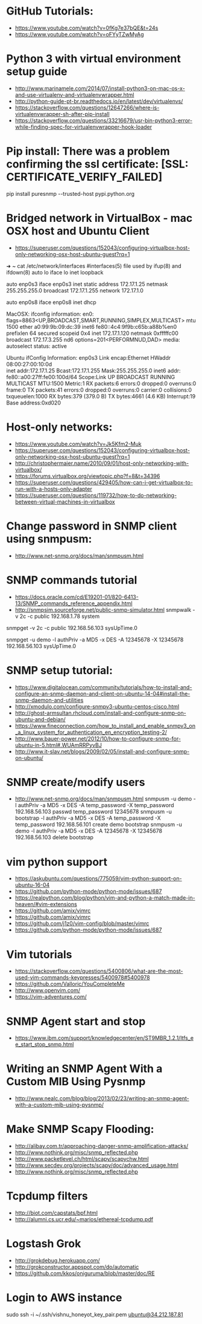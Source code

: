 # GitHub Tutorials:

- https://www.youtube.com/watch?v=0fKg7e37bQE&t=24s
- https://www.youtube.com/watch?v=oFYyTZwMyAg

# Python 3 with virtual environment setup guide
- http://www.marinamele.com/2014/07/install-python3-on-mac-os-x-and-use-virtualenv-and-virtualenvwrapper.html
- http://python-guide-pt-br.readthedocs.io/en/latest/dev/virtualenvs/
- https://stackoverflow.com/questions/12647266/where-is-virtualenvwrapper-sh-after-pip-install
- https://stackoverflow.com/questions/33216679/usr-bin-python3-error-while-finding-spec-for-virtualenvwrapper-hook-loader

# Pip install: There was a problem confirming the ssl certificate: [SSL: CERTIFICATE_VERIFY_FAILED]
pip install puresnmp --trusted-host pypi.python.org

# Bridged network in VirtualBox - mac OSX host and Ubuntu Client
- https://superuser.com/questions/152043/configuring-virtualbox-host-only-networking-osx-host-ubuntu-guest?rq=1

➜  ~ cat /etc/network/interfaces
#interfaces(5) file used by ifup(8) and ifdown(8)
auto lo
iface lo inet loopback

auto enp0s3
iface enp0s3 inet static
	address 172.17.1.25
	netmask 255.255.255.0
	broadcast 172.17.1.255
	network 172.17.1.0

auto enp0s8
iface enp0s8 inet dhcp

MacOSX: ifconfig information:
en0: flags=8863<UP,BROADCAST,SMART,RUNNING,SIMPLEX,MULTICAST> mtu 1500
	ether a0:99:9b:09:dc:39
	inet6 fe80::4c4:9f9b:c65b:a88b%en0 prefixlen 64 secured scopeid 0x4
	inet 172.17.1.120 netmask 0xfffffc00 broadcast 172.17.3.255
	nd6 options=201<PERFORMNUD,DAD>
	media: autoselect
	status: active
  
  Ubuntu ifConfig Information:
  enp0s3    Link encap:Ethernet  HWaddr 08:00:27:00:10:0d  
          inet addr:172.17.1.25  Bcast:172.17.1.255  Mask:255.255.255.0
          inet6 addr: fe80::a00:27ff:fe00:100d/64 Scope:Link
          UP BROADCAST RUNNING MULTICAST  MTU:1500  Metric:1
          RX packets:6 errors:0 dropped:0 overruns:0 frame:0
          TX packets:41 errors:0 dropped:0 overruns:0 carrier:0
          collisions:0 txqueuelen:1000 
          RX bytes:379 (379.0 B)  TX bytes:4661 (4.6 KB)
          Interrupt:19 Base address:0xd020 

# Host-only networks:
- https://www.youtube.com/watch?v=Jk5Kfm2-Muk
- https://superuser.com/questions/152043/configuring-virtualbox-host-only-networking-osx-host-ubuntu-guest?rq=1
- http://christophermaier.name/2010/09/01/host-only-networking-with-virtualbox/
- https://forums.virtualbox.org/viewtopic.php?f=8&t=34396
- https://superuser.com/questions/429405/how-can-i-get-virtualbox-to-run-with-a-hosts-only-adapter
- https://superuser.com/questions/119732/how-to-do-networking-between-virtual-machines-in-virtualbox

# Change password in SNMP client using snmpusm:
- http://www.net-snmp.org/docs/man/snmpusm.html

# SNMP commands tutorial
- https://docs.oracle.com/cd/E19201-01/820-6413-13/SNMP_commands_reference_appendix.html
- http://snmpsim.sourceforge.net/public-snmp-simulator.html
snmpwalk -v 2c -c public 192.168.1.78 system

snmpget -v 2c -c public 192.168.56.103 sysUpTime.0

snmpget -u demo -l authPriv -a MD5 -x DES -A 12345678 -X 12345678 192.168.56.103 sysUpTime.0


# SNMP setup tutorial:
- https://www.digitalocean.com/community/tutorials/how-to-install-and-configure-an-snmp-daemon-and-client-on-ubuntu-14-04#install-the-snmp-daemon-and-utilities
- http://xmodulo.com/configure-snmpv3-ubuntu-centos-cisco.html
- http://ghost-armsultan.rhcloud.com/install-and-configure-snmp-on-ubuntu-and-debian/
- https://www.fineconnection.com/how_to_install_and_enable_snmpv3_on_a_linux_system_for_authentication_en_encryption_testing-2/
- http://www.bauer-power.net/2012/10/how-to-configure-snmp-for-ubuntu-in-5.html#.WUAmRRPyvBJ
- http://www.it-slav.net/blogs/2009/02/05/install-and-configure-snmp-on-ubuntu/


# SNMP create/modify users
- http://www.net-snmp.org/docs/man/snmpusm.html
snmpusm -u demo -l authPriv -a MD5 -x DES -A temp_password -X temp_password 192.168.56.103 passwd temp_password 12345678
snmpusm -u bootstrap -l authPriv -a MD5 -x DES -A temp_password -X temp_password 192.168.56.101 create demo bootstrap
snmpusm -u demo -l authPriv -a MD5 -x DES -A 12345678 -X 12345678 192.168.56.103 delete bootstrap

# vim python support
- https://askubuntu.com/questions/775059/vim-python-support-on-ubuntu-16-04
- https://github.com/python-mode/python-mode/issues/687
- https://realpython.com/blog/python/vim-and-python-a-match-made-in-heaven/#vim-extensions
- https://github.com/amix/vimrc
- https://github.com/amix/vimrc
- https://github.com/j1z0/vim-config/blob/master/vimrc
- https://github.com/python-mode/python-mode/issues/687

# Vim tutorials
- https://stackoverflow.com/questions/5400806/what-are-the-most-used-vim-commands-keypresses/5400978#5400978
- https://github.com/Valloric/YouCompleteMe
- http://www.openvim.com/
- https://vim-adventures.com/

# SNMP Agent start and stop
- https://www.ibm.com/support/knowledgecenter/en/ST9MBR_1.2.1/ltfs_ee_start_stop_snmp.html

# Writing an SNMP Agent With a Custom MIB Using Pysnmp
- http://www.nealc.com/blog/blog/2013/02/23/writing-an-snmp-agent-with-a-custom-mib-using-pysnmp/

# Make SNMP Scapy Flooding:
- http://alibay.com.tr/approaching-danger-snmp-amplification-attacks/
- http://www.nothink.org/misc/snmp_reflected.php
- http://www.packetlevel.ch/html/scapy/scapychw.html
- http://www.secdev.org/projects/scapy/doc/advanced_usage.html
- http://www.nothink.org/misc/snmp_reflected.php

# Tcpdump filters
- http://biot.com/capstats/bpf.html
- http://alumni.cs.ucr.edu/~marios/ethereal-tcpdump.pdf

# Logstash Grok
- http://grokdebug.herokuapp.com/
- http://grokconstructor.appspot.com/do/automatic
- https://github.com/kkos/oniguruma/blob/master/doc/RE

# Login to AWS instance
sudo ssh -i ~/.ssh/vishnu_honeyot_key_pair.pem ubuntu@34.212.187.81

